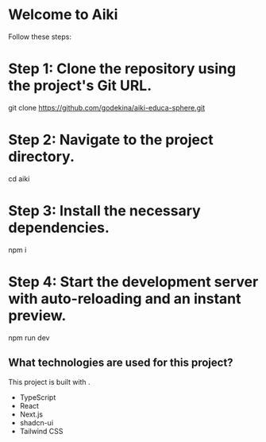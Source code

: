 # Welcome to Aiki

Follow these steps:

# Step 1: Clone the repository using the project's Git URL.

git clone https://github.com/godekina/aiki-educa-sphere.git

# Step 2: Navigate to the project directory.

cd aiki

# Step 3: Install the necessary dependencies.

npm i

# Step 4: Start the development server with auto-reloading and an instant preview.

npm run dev

## What technologies are used for this project?

This project is built with .

- TypeScript
- React
- Next.js
- shadcn-ui
- Tailwind CSS
